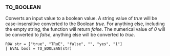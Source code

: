 <!--
This is generated by ESQL's AbstractFunctionTestCase. Do no edit it. See ../README.md for how to regenerate it.
-->

### TO_BOOLEAN
Converts an input value to a boolean value.
A string value of *true* will be case-insensitive converted to the Boolean *true*.
For anything else, including the empty string, the function will return *false*.
The numerical value of *0* will be converted to *false*, anything else will be converted to *true*.

```
ROW str = ["true", "TRuE", "false", "", "yes", "1"]
| EVAL bool = TO_BOOLEAN(str)
```

